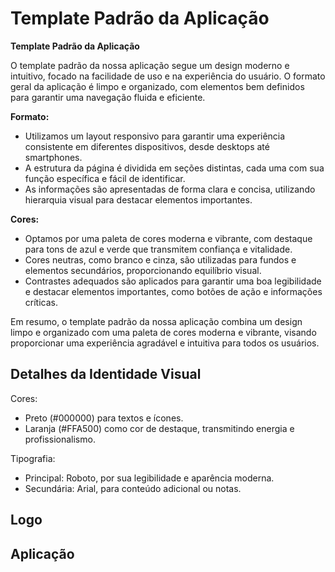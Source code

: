 # Template Padrão da Aplicação


**Template Padrão da Aplicação**

O template padrão da nossa aplicação segue um design moderno e intuitivo, focado na facilidade de uso e na experiência do usuário. O formato geral da aplicação é limpo e organizado, com elementos bem definidos para garantir uma navegação fluida e eficiente.

**Formato:**
- Utilizamos um layout responsivo para garantir uma experiência consistente em diferentes dispositivos, desde desktops até smartphones.
- A estrutura da página é dividida em seções distintas, cada uma com sua função específica e fácil de identificar.
- As informações são apresentadas de forma clara e concisa, utilizando hierarquia visual para destacar elementos importantes.

**Cores:**
- Optamos por uma paleta de cores moderna e vibrante, com destaque para tons de azul e verde que transmitem confiança e vitalidade.
- Cores neutras, como branco e cinza, são utilizadas para fundos e elementos secundários, proporcionando equilíbrio visual.
- Contrastes adequados são aplicados para garantir uma boa legibilidade e destacar elementos importantes, como botões de ação e informações críticas.

Em resumo, o template padrão da nossa aplicação combina um design limpo e organizado com uma paleta de cores moderna e vibrante, visando proporcionar uma experiência agradável e intuitiva para todos os usuários.

## Detalhes da Identidade Visual
Cores:
- Preto (#000000) para textos e ícones.
- Laranja (#FFA500) como cor de destaque, transmitindo energia e profissionalismo.

Tipografia:
- Principal: Roboto, por sua legibilidade e aparência moderna.
- Secundária: Arial, para conteúdo adicional ou notas.

## Logo



## Aplicação


